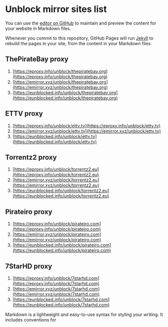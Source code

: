 # Unblock mirror sites list

You can use the [editor on GitHub](https://github.com/pr0xy2/unblock/edit/master/index.md) to maintain and preview the content for your website in Markdown files.

Whenever you commit to this repository, GitHub Pages will run [Jekyll](https://jekyllrb.com/) to rebuild the pages in your site, from the content in your Markdown files.

## ThePirateBay proxy

1. [https://eproxy.info/unblock/thepiratebay.org](https://eproxy.info/unblock/thepiratebay.org)
2. [https://emirror.xyz/unblock/thepiratebay.org](https://emirror.xyz/unblock/thepiratebay.org)
3. [https://eunblocked.info/unblock/thepiratebay.org](https://eunblocked.info/unblock/thepiratebay.org)

## ETTV proxy

1. [https://eproxy.info/unblock/ettv.tv](https://eproxy.info/unblock/ettv.tv)
2. [https://emirror.xyz/unblock/ettv.tv](https://emirror.xyz/unblock/ettv.tv)
3. [https://eunblocked.info/unblock/ettv.tv](https://eunblocked.info/unblock/ettv.tv)

## Torrentz2 proxy

1. [https://eproxy.info/unblock/torrentz2.eu](https://eproxy.info/unblock/torrentz2.eu)
2. [https://emirror.xyz/unblock/torrentz2.eu](https://emirror.xyz/unblock/torrentz2.eu)
3. [https://eunblocked.info/unblock/torrentz2.eu](https://eunblocked.info/unblock/torrentz2.eu)

## Pirateiro proxy

1. [https://eproxy.info/unblock/pirateiro.com](https://eproxy.info/unblock/pirateiro.com)
2. [https://emirror.xyz/unblock/pirateiro.com](https://emirror.xyz/unblock/pirateiro.com)
3. [https://eunblocked.info/unblock/pirateiro.com](https://eunblocked.info/unblock/pirateiro.com)

## 7StarHD proxy

1. [https://eproxy.info/unblock/7starhd.com](https://eproxy.info/unblock/7starhd.com)
2. [https://emirror.xyz/unblock/7starhd.com](https://emirror.xyz/unblock/7starhd.com)
3. [https://eunblocked.info/unblock/7starhd.com](https://eunblocked.info/unblock/7starhd.com)

Markdown is a lightweight and easy-to-use syntax for styling your writing. It includes conventions for
